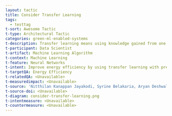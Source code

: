 ```yaml
---
layout: tactic
title: Consider Transfer Learning
tags:
  - testtag
t-sort: Awesome Tactic
t-type: Architectural Tactic
categories: green-ml-enabled-systems
t-description: Transfer learning means using knowledge gained from one task (a pre-trained model) and applying it to another similar task. This is feasible only if there is an existing pre-trained model available for use. The absence of or reduction in the model training effort in case of fine-tuning results in savings in energy consumption.
t-participant: Data Scientist
t-artifact: Machine Learning Algorithm
t-context: Machine Learning
t-feature: Neural Networks
t-intent: Improve energy efficiency by using transfer learning with pre-trained models whenever feasible
t-targetQA: Energy Efficiency
t-relatedQA: <Unavailable>
t-measuredimpact: <Unavailable>
t-source: 'Nitthilan Kanappan Jayakodi, Syrine Belakaria, Aryan Deshwal, and Janardhan Rao Doppa. 2020. Design and Optimization Of Energy-Accuracy Tradeoff Networks For Mobile Platforms Via Pretrained Deep Models. ACM Transactions on Embedded Computing Systems (TECS) 19, 1 (2020), 1–24. [DOI](https://doi.org/10.1145/3366636); Shriram Shanbhag, Sridhar Chimalakonda, Vibhu Saujanya Sharma, and Vikrant Kaulgud. 2022. Towards a Catalog of Energy Patterns in Deep Learning Development. In Proceedings of the International Conference on Evaluation and Assessment in Software Engineering 2022. 150–159. [DOI](https://doi.org/10.1145/3530019.3530035)'
t-source-doi: <Unavailable>
t-diagram: consider-transfer-learning.png
t-intentmeasure: <Unavailable>
t-countermeasure: <Unavailable>
---
```

